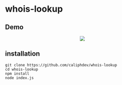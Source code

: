 # whois-lookup

## Demo
<p align="center">
<a href="//whois.caliph.my.id"'><img src="https://caliph.my.id/public/storage/projects/62a1a335df0ff.png"></img></a>
</p>


## installation
```
git clone https://github.com/caliphdev/whois-lookup
cd whois-lookup
npm install
node index.js
```
